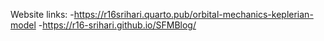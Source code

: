 Website links: 
-https://r16srihari.quarto.pub/orbital-mechanics-keplerian-model
-https://r16-srihari.github.io/SFMBlog/
